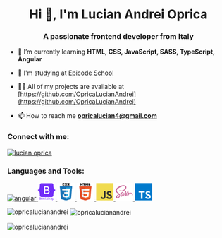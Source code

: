 <h1 align="center">Hi 👋, I'm Lucian Andrei Oprica</h1>
<h3 align="center">A passionate frontend developer from Italy</h3>

- 🌱 I’m currently learning **HTML, CSS, JavaScript, SASS, TypeScript, Angular**

- 👯 I'm studying at [Epicode School](https://epicode.it)

- 👨‍💻 All of my projects are available at [https://github.com/OpricaLucianAndrei](https://github.com/OpricaLucianAndrei)

- 📫 How to reach me **opricalucian4@gmail.com**

<h3 align="left">Connect with me:</h3>
<p align="left">
<a href="https://linkedin.com/in/lucian oprica" target="blank"><img align="center" src="https://raw.githubusercontent.com/rahuldkjain/github-profile-readme-generator/master/src/images/icons/Social/linked-in-alt.svg" alt="lucian oprica" height="30" width="40" /></a>
</p>

<h3 align="left">Languages and Tools:</h3>
<p align="left"> <a href="https://angular.io" target="_blank" rel="noreferrer"> <img src="https://angular.io/assets/images/logos/angular/angular.svg" alt="angular" width="40" height="40"/> </a> <a href="https://getbootstrap.com" target="_blank" rel="noreferrer"> <img src="https://raw.githubusercontent.com/devicons/devicon/master/icons/bootstrap/bootstrap-plain-wordmark.svg" alt="bootstrap" width="40" height="40"/> </a> <a href="https://www.w3schools.com/css/" target="_blank" rel="noreferrer"> <img src="https://raw.githubusercontent.com/devicons/devicon/master/icons/css3/css3-original-wordmark.svg" alt="css3" width="40" height="40"/> </a> <a href="https://www.w3.org/html/" target="_blank" rel="noreferrer"> <img src="https://raw.githubusercontent.com/devicons/devicon/master/icons/html5/html5-original-wordmark.svg" alt="html5" width="40" height="40"/> </a> <a href="https://developer.mozilla.org/en-US/docs/Web/JavaScript" target="_blank" rel="noreferrer"> <img src="https://raw.githubusercontent.com/devicons/devicon/master/icons/javascript/javascript-original.svg" alt="javascript" width="40" height="40"/> </a> <a href="https://sass-lang.com" target="_blank" rel="noreferrer"> <img src="https://raw.githubusercontent.com/devicons/devicon/master/icons/sass/sass-original.svg" alt="sass" width="40" height="40"/> </a> <a href="https://www.typescriptlang.org/" target="_blank" rel="noreferrer"> <img src="https://raw.githubusercontent.com/devicons/devicon/master/icons/typescript/typescript-original.svg" alt="typescript" width="40" height="40"/> </a> </p>

<p><img align="left" src="https://github-readme-stats.vercel.app/api/top-langs?username=opricalucianandrei&show_icons=true&locale=en&layout=compact" alt="opricalucianandrei" /></p>

<p>&nbsp;<img align="center" src="https://github-readme-stats.vercel.app/api?username=opricalucianandrei&show_icons=true&locale=en" alt="opricalucianandrei" /></p>

<p><img align="center" src="https://github-readme-streak-stats.herokuapp.com/?user=opricalucianandrei&" alt="opricalucianandrei" /></p>
